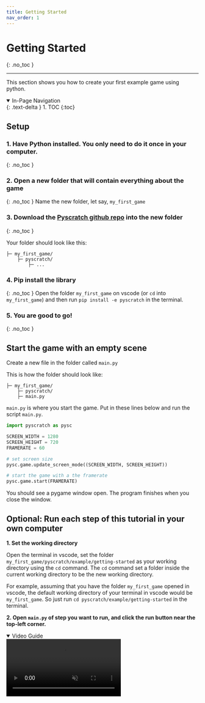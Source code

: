 ```yaml
---
title: Getting Started
nav_order: 1
---
```

# Getting Started 
{: .no_toc }

---
This section shows you how to create your first example game using python. 

<details open markdown="block">
  <summary>
    In-Page Navigation
  </summary>
  {: .text-delta }
1. TOC
{:toc}
</details>

## Setup 
### 1. Have Python installed. You only need to do it once in your computer. 
{: .no_toc }


### 2. Open a new folder that will contain everything about the game 
{: .no_toc }
Name the new folder, let say, `my_first_game`


### 3. Download the [Pyscratch github repo](https://github.com/kwdChan/pyscratch) into the new folder 
{: .no_toc }

Your folder should look like this: 
```
├─ my_first_game/
    ├─ pyscratch/
        ├─ ...
```

### 4. Pip install the library 
{: .no_toc }
Open the folder `my_first_game` on vscode (or `cd` into `my_first_game`) and then run `pip install -e pyscratch` in the terminal. 


### 5. You are good to go!  
{: .no_toc }



## Start the game with an empty scene
Create a new file in the folder called `main.py`

This is how the folder should look like:
```
├─ my_first_game/
    ├─ pyscratch/
    ├─ main.py
```

`main.py` is where you start the game. Put in these lines below and run the script `main.py`. 

```python
import pyscratch as pysc

SCREEN_WIDTH = 1280
SCREEN_HEIGHT = 720
FRAMERATE = 60 

# set screen size
pysc.game.update_screen_mode((SCREEN_WIDTH, SCREEN_HEIGHT)) 

# start the game with a the framerate
pysc.game.start(FRAMERATE) 
```

You should see a pygame window open. The program finishes when you close the window. 


## Optional: Run each step of this tutorial in your own computer
**1. Set the working directory**

Open the terminal in vscode, set the folder `my_first_game/pyscratch/example/getting-started` as your working directory using the `cd` command. 
The `cd` command set a folder inside the current working directory to be the new working directory. 

For example, assuming that you have the folder `my_first_game` opened in vscode, the default working directory of your terminal in vscode would be `my_first_game`. 
So just run `cd pyscratch/example/getting-started` in the terminal. 



**2. Open `main.py` of step you want to run, and click the run button near the top-left corner.** 


<details open markdown="block">
  <summary>
    Video Guide
  </summary>
  <video autoplay loop muted playsinline style="max-width: 100%;">
    <source src="{{ site.cdn_url }}vid/running-examples_down.mp4" type="video/mp4">
    Your browser does not support the video tag.
    </video>    
</details>

